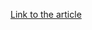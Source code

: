 [Link to the article](https://trustwave.com/en-us/resources/blogs/spiderlabs-blog/attacker-tracking-users-seeking-pakistani-passport/)
